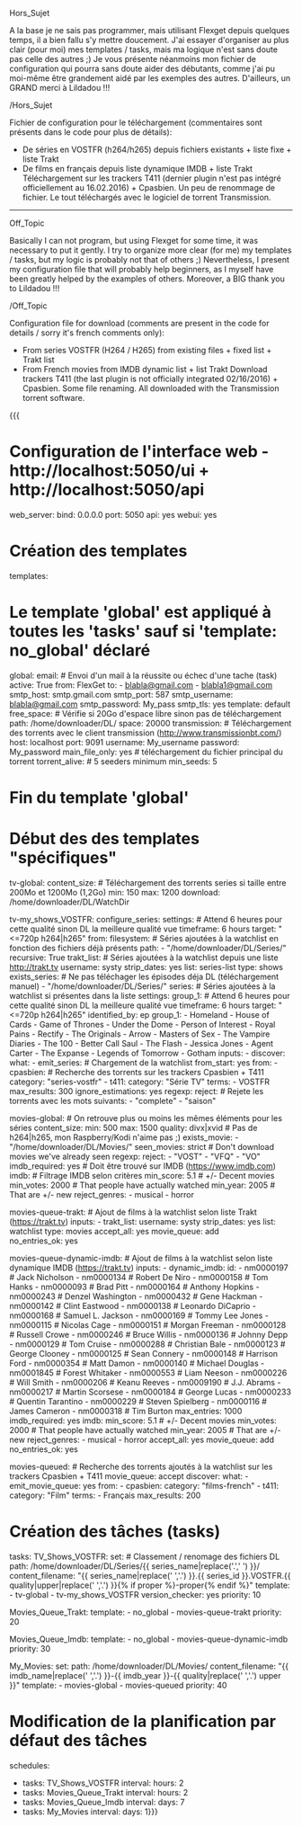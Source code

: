 Hors_Sujet  

A la base je ne sais pas programmer, mais utilisant Flexget depuis quelques temps, il a bien fallu s'y mettre doucement.
J'ai essayer d'organiser au plus clair (pour moi) mes templates / tasks, mais ma logique n'est sans doute pas celle des autres ;)
Je vous présente néanmoins mon fichier de configuration qui pourra sans doute aider des débutants, comme j'ai pu moi-même être grandement aidé par les exemples des autres. D'ailleurs, un GRAND merci à Lildadou !!!  

/Hors_Sujet


Fichier de configuration pour le téléchargement (commentaires sont présents dans le code pour plus de détails):
- De séries en VOSTFR (h264/h265) depuis fichiers existants + liste fixe + liste Trakt
- De films en français depuis liste dynamique IMDB + liste Trakt
Téléchargement sur les trackers T411 (dernier plugin n'est pas intégré officiellement au 16.02.2016) + Cpasbien.
Un peu de renommage de fichier.
Le tout téléchargés avec le logiciel de torrent Transmission.

----

Off_Topic  

Basically I can not program, but using Flexget for some time, it was necessary to put it gently.
I try to organize more clear (for me) my templates / tasks, but my logic is probably not that of others ;)
Nevertheless, I present my configuration file that will probably help beginners, as I myself have been greatly helped by the examples of others. Moreover, a BIG thank you to Lildadou !!!  

/Off_Topic


Configuration file for download (comments are present in the code for details / sorry it's french comments only):
- From series VOSTFR (H264 / H265) from existing files + fixed list + Trakt list
- From French movies from IMDB dynamic list + list Trakt
Download trackers T411 (the last plugin is not officially integrated 02/16/2016) + Cpasbien.
Some file renaming.
All downloaded with the Transmission torrent software.

{{{
# Configuration de l'interface web - http://localhost:5050/ui + http://localhost:5050/api
web_server:
  bind: 0.0.0.0
  port: 5050
api: yes
webui: yes

# Création des templates
templates:
# Le template 'global' est appliqué à toutes les 'tasks' sauf si 'template: no_global' déclaré
  global:
    email: # Envoi d'un mail à la réussite ou échec d'une tache (task)
      active: True
      from: FlexGet
      to:
        - blabla@gmail.com
        - blabla1@gmail.com
      smtp_host: smtp.gmail.com
      smtp_port: 587
      smtp_username: blabla@gmail.com
      smtp_password: My_pass
      smtp_tls: yes
      template: default
    free_space: # Vérifie si 20Go d'espace libre sinon pas de téléchargement
      path: /home/downloader/DL/
      space: 20000
    transmission: # Téléchargement des torrents avec le client transmission (http://www.transmissionbt.com/)
      host: localhost
      port: 9091
      username: My_username
      password: My_password
      main_file_only: yes # téléchargement du fichier principal du torrent
    torrent_alive: # 5 seeders minimum
      min_seeds: 5
# Fin du template 'global' 

# Début des des templates "spécifiques"
  tv-global: 
    content_size: # Téléchargement des torrents series si taille entre 200Mo et 1200Mo (1,2Go)
      min: 150
      max: 1200
    download: /home/downloader/DL/WatchDir

  tv-my_shows_VOSTFR:
    configure_series:
      settings: # Attend 6 heures pour cette qualité sinon DL la meilleure qualité vue
        timeframe: 6 hours
        target: "<=720p h264|h265"
      from:
        filesystem: # Séries ajoutées à la watchlist en fonction des fichiers déjà présents
          path:
          - "/home/downloader/DL/Series/"
          recursive: True
        trakt_list: # Séries ajoutées à la watchlist depuis une liste http://trakt.tv
          username: systy
          strip_dates: yes
          list: series-list
          type: shows
    exists_series: # Ne pas téléchager les épisodes déja DL (téléchargement manuel)
      - "/home/downloader/DL/Series/"
    series: # Séries ajoutées à la watchlist si présentes dans la liste
      settings:
        group_1: # Attend 6 heures pour cette qualité sinon DL la meilleure qualité vue
          timeframe: 6 hours
          target: "<=720p h264|h265"
          identified_by: ep
      group_1:
        - Homeland
        - House of Cards
        - Game of Thrones
        - Under the Dome
        - Person of Interest
        - Royal Pains
        - Rectify
        - The Originals
        - Arrow
        - Masters of Sex
        - The Vampire Diaries
        - The 100
        - Better Call Saul
        - The Flash
        - Jessica Jones
        - Agent Carter
        - The Expanse
        - Legends of Tomorrow
        - Gotham
    inputs:
      - discover:
          what:
            - emit_series: # Chargement de la watchlist
                from_start: yes
          from:
            - cpasbien: # Recherche des torrents sur les trackers Cpasbien + T411
                category: "series-vostfr"
            - t411:
                category: "Série TV"
                terms:
                  - VOSTFR
                max_results: 300
          ignore_estimations: yes
    regexp:
      reject: # Rejete les torrents avec les mots suivants:
        - "complete"
        - "saison"

  movies-global: # On retrouve plus ou moins les mêmes éléments pour les séries
    content_size:
      min: 500
      max: 1500
    quality: divx|xvid # Pas de h264|h265, mon Raspberry/Kodi n'aime pas ;)
    exists_movie:
      - "/home/downloader/DL/Movies/"
    seen_movies: strict # Don't download movies we've already seen
    regexp:
      reject:
        - "VOST"
        - "VFQ"
        - "VO"
    imdb_required: yes # Doit être trouvé sur IMDB (https://www.imdb.com)
    imdb: # Filtrage IMDB selon critères
      min_score: 5.1 # +/- Decent movies 
      min_votes: 2000 # That people have actually watched
      min_year: 2005 # That are +/- new
      reject_genres:
        - musical
        - horror

  movies-queue-trakt: # Ajout de films à la watchlist selon liste Trakt (https://trakt.tv)
    inputs:
    - trakt_list:
        username: systy
        strip_dates: yes
        list: watchlist
        type: movies
    accept_all: yes
    movie_queue: add    
    no_entries_ok: yes

  movies-queue-dynamic-imdb:  # Ajout de films à la watchlist selon liste dynamique IMDB (https://trakt.tv)
    inputs:
    - dynamic_imdb:
        id: 
          - nm0000197 # Jack Nicholson
          - nm0000134 # Robert De Niro
          - nm0000158 # Tom Hanks
          - nm0000093 # Brad Pitt
          - nm0000164 # Anthony Hopkins 
          - nm0000243 # Denzel Washington
          - nm0000432 # Gene Hackman
          - nm0000142 # Clint Eastwood
          - nm0000138 # Leonardo DiCaprio
          - nm0000168 # Samuel L. Jackson
          - nm0000169 # Tommy Lee Jones
          - nm0000115 # Nicolas Cage
          - nm0000151 # Morgan Freeman 
          - nm0000128 # Russell Crowe
          - nm0000246 # Bruce Willis
          - nm0000136 # Johnny Depp
          - nm0000129 # Tom Cruise
          - nm0000288 # Christian Bale
          - nm0000123 # George Clooney
          - nm0000125 # Sean Connery
          - nm0000148 # Harrison Ford 
          - nm0000354 # Matt Damon
          - nm0000140 # Michael Douglas 
          - nm0001845 # Forest Whitaker
          - nm0000553 # Liam Neeson
          - nm0000226 # Will Smith 
          - nm0000206 # Keanu Reeves
          - nm0009190 # J.J. Abrams 
          - nm0000217 # Martin Scorsese
          - nm0000184 # George Lucas 
          - nm0000233 # Quentin Tarantino
          - nm0000229 # Steven Spielberg
          - nm0000116 # James Cameron 
          - nm0000318 # Tim Burton
        max_entries: 1000
    imdb_required: yes
    imdb:
      min_score: 5.1 # +/- Decent movies 
      min_votes: 2000 # That people have actually watched
      min_year: 2005 # That are +/- new
      reject_genres:
        - musical
        - horror
    accept_all: yes
    movie_queue: add    
    no_entries_ok: yes

  movies-queued: # Recherche des torrents ajoutés à la watchlist sur les trackers Cpasbien + T411
    movie_queue: accept
    discover:
      what:
        - emit_movie_queue: yes
      from:
        - cpasbien:
            category: "films-french"
        - t411:
            category: "Film"
            terms:
              - Français
            max_results: 200

# Création des tâches (tasks)
tasks:
  TV_Shows_VOSTFR:
    set: # Classement / renomage des fichiers DL
      path: /home/downloader/DL/Series/{{ series_name|replace('.',' ') }}/
      content_filename: "{{ series_name|replace(' ','.') }}.{{ series_id }}.VOSTFR.{{ quality|upper|replace(' ','.') }}{% if proper %}-proper{% endif %}"
    template:
      - tv-global
      - tv-my_shows_VOSTFR
    version_checker: yes
    priority: 10

  Movies_Queue_Trakt:
    template:
      - no_global
      - movies-queue-trakt
    priority: 20

  Movies_Queue_Imdb:
    template:
      - no_global
      - movies-queue-dynamic-imdb
    priority: 30

  My_Movies:
    set:
      path: /home/downloader/DL/Movies/
      content_filename: "{{ imdb_name|replace(' ','.') }}-{{ imdb_year }}-{{ quality|replace(' ','.') upper }}"
    template:
      - movies-global
      - movies-queued
    priority: 40


# Modification de la planification par défaut des tâches
schedules:
  - tasks: TV_Shows_VOSTFR
    interval:
      hours: 2
  - tasks: Movies_Queue_Trakt
    interval:
      hours: 2
  - tasks: Movies_Queue_Imdb
    interval:
      days: 7
  - tasks: My_Movies
    interval:
      days: 1}}}